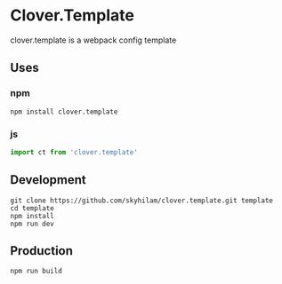 # Clover.Template
clover.template is a webpack config template

## Uses
### npm
```npm
npm install clover.template
```

### js
```js
import ct from 'clover.template'
```

## Development
```
git clone https://github.com/skyhilam/clover.template.git template
cd template
npm install
npm run dev
```

## Production
```
npm run build
```

